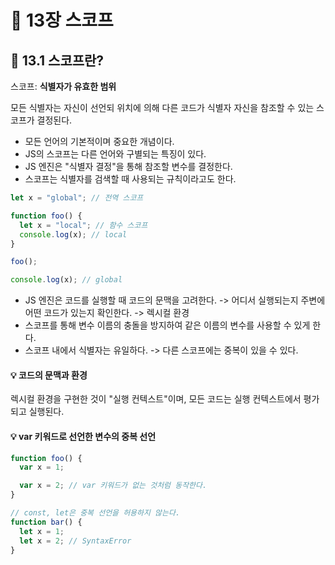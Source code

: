# 📕 13장 스코프

## 📝 13.1 스코프란?

스코프: **식별자가 유효한 범위**

모든 식별자는 자신이 선언되 위치에 의해 다른 코드가 식별자 자신을 참조할 수 있는 스코프가 결정된다.

- 모든 언어의 기본적이며 중요한 개념이다.
- JS의 스코프는 다른 언어와 구별되는 특징이 있다.
- JS 엔진은 "식별자 결정"을 통해 참조할 변수를 결정한다.
- 스코프는 식별자를 검색할 때 사용되는 규칙이라고도 한다.

```js
let x = "global"; // 전역 스코프

function foo() {
  let x = "local"; // 함수 스코프
  console.log(x); // local
}

foo();

console.log(x); // global
```

- JS 엔진은 코드를 실행할 때 코드의 문맥을 고려한다. -> 어디서 실행되는지 주변에 어떤 코드가 있는지 확인한다. -> 렉시컬 환경
- 스코프를 통해 변수 이름의 충돌을 방지하여 같은 이름의 변수를 사용할 수 있게 한다.
- 스코프 내에서 식별자는 유일하다. -> 다른 스코프에는 중복이 있을 수 있다.

#### 💡 코드의 문맥과 환경

렉시컬 환경을 구현한 것이 "실행 컨텍스트"이며, 모든 코드는 실행 컨텍스트에서 평가되고 실행된다.

#### 💡 var 키워드로 선언한 변수의 중복 선언

```js
function foo() {
  var x = 1;

  var x = 2; // var 키워드가 없는 것처럼 동작한다.
}

// const, let은 중복 선언을 허용하지 않는다.
function bar() {
  let x = 1;
  let x = 2; // SyntaxError
}
```
